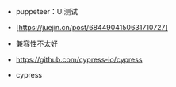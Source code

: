 
* puppeteer：UI测试
* [https://juejin.cn/post/6844904150631710727]
* 兼容性不太好

* https://github.com/cypress-io/cypress
* cypress
